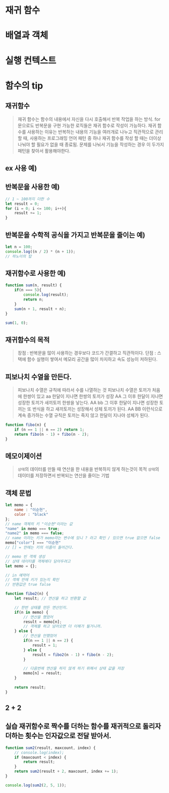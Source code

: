 # 재귀 함수
# 배열과 객체
# 실행 컨텍스트
# 함수의 tip


## 재귀함수
> 재귀 함수는 함수의 내용에서 자신을 다시 호출해서 반복 작업을 하는 방식.
> for문으로도 반복문을 구현 가능한 로직들은 재귀 함수로 작성이 가능하다.
> 재귀 함수를 사용하는 이유는 반복하는 내용의 기능을 여러개로 나누고 직관적으로 관리할 때, 사용하는 프로그래밍 언어 패턴 중 하나
> 재귀 함수를 작성 할 때는 더이상 나눠야 할 필요가 없을 때 종료됨.
> 문제를 나눠서 기능을 작성하는 경우 이 두가지 패턴을 찾아서 활용해야한다.

## ex 사용 예)

## 반복문을 사용한 예)
```js
// 1 ~ 100까지 더한 수
let result = 0;
for (i = 0; i <= 100; i++){
    result += 1;
}
```

## 반복문을 수학적 공식을 가지고 반복문을 줄이는 예)

```js
let n = 100;
console.log((n / 2) * (n + 1));
// 하노이의 탑
```

## 재귀함수로 사용한 예)
```js
function sum(n, result) {
    if(n === 5){
        console.log(result);
        return n;
    }
    sum(n + 1, result + n);
}

sum(1, 0);
```

## 재귀함수의 목적
> 장점 : 반복문을 많이 사용하는 경우보다 코드가 간결하고 직관적이다.
> 단점 : 스택에 함수 실행이 쌓여서 메모리 공간을 많이 차지하고 속도 성능이 저하된다.


## 피보나치 수열을 만든다.
> 피보나치 수열은 규칙에 따라서 수를 나열하는 것
> 피보나치 수열은 토끼가 처음에 한쌍이 있고 aa
> 한달이 지나면 한쌍의 토끼가 성장 AA
> 그 이후 한달이 지나면 성장한 토끼가 새끼토끼 한쌍을 낳는다. AA bb
> 그 이후 한달이 지나면 성장한 토끼는 또 번식을 하고 새끼토끼는 성장해서 성체 토끼가 된다. AA BB
> 이런식으로 계속 증가하는 수열
> 규칙은 토끼는 죽지 않고 한달이 지나야 성체가 된다.

```js
function fibo(n) {
    if (n == 1 || n == 2) return 1;
    return fibo(n - 1) + fibo(n - 2);
}

```

## 메모이제이션
> `상태`의 데이터를 만들 때 연산을 한 내용을 반복하지 않게 하는것이 목적
> `상태`의 데이터를 저장하면서 반복되는 연산을 줄이는 기법 

## 객체 문법
```js
let memo = {
    name : "이순현",
    color : "black"
};
// name 객체의 키 "이순현"이라는 값
"name" in memo === true;
"name2" in memo === false;
// name 이라는 키가 memo라는 변수에 있니 ? 라고 확인 / 있으면 true 없으면 false
memo["color"] === "이순현"
// [] = 안에는 키의 이름이 들어간다.
```

```js
// memo 빈 객체 생성
// 상태 데이터를 객체에다 담아두려고
let memo = {};

// in 예약어
// 객체 안에 키가 있는지 확인
// 반환값은 true false

function fibo2(n) {
    let result; // 연산을 하고 반환할 값

    // 한번 상태를 만든 연산인지.
    if(n in memo) {
        // 연산을 했었어
        result = memo[n];
        // 객체를 하고 넘어오면 더 이해가 될거니까.
    } else {
        // 연산을 안했었어
        if(n == 1 || n == 2) {
            result = 1;
        } else {
            result = fibo2(n - 1) + fibo(n - 2);
        }

        // 다음번에 연산을 하지 않게 하기 위해서 상태 값을 저장
        memo[n] = result;
    }
    
    return result;
}
```

## 2 + 2
## 실습 재귀함수로 짝수를 더하는 함수를 재귀적으로 돌리자 더하는 횟수는 인자값으로 전달 받아서.

```js
function sum2(result, maxcount, index) {
    // console.log(index);
    if (maxcount < index) {
        return result;
    }
    return sum2(result + 2, maxcount, index += 1);
}

console.log(sum2(2, 5, 1));
```